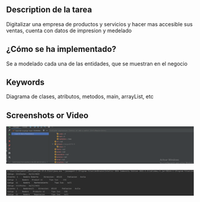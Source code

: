 ## Description de la tarea

Digitalizar una empresa  de productos y servicios y hacer mas accesible sus ventas,
cuenta con datos de impresion y medelado 

## ¿Cómo se ha implementado?

Se a modelado cada una de las entidades, que se muestran en el negocio 


## Keywords

Diagrama de clases, atributos, metodos, main, arrayList, etc

## Screenshots or Video

![img.png](img.png)

![img_1.png](img_1.png)
